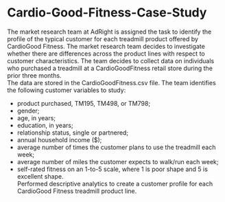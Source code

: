 # Cardio-Good-Fitness-Case-Study
The market research team at AdRight is assigned the task to identify the profile of the typical customer for each treadmill product offered by CardioGood Fitness. 
The market research team decides to investigate whether there are differences across the product lines with respect to customer characteristics. 
The team decides to collect data on individuals who purchased a treadmill at a CardioGoodFitness retail store during the prior three months. <br/>
The data are stored in the CardioGoodFitness.csv file. 
The team identifies the following customer variables to study: <br/>
- product purchased, TM195, TM498, or TM798; <br/>
- gender; <br/>
- age, in years; <br/>
- education, in years; <br/>
- relationship status, single or partnered; <br/>
- annual household income ($); <br/>
- average number of times the customer plans to use the treadmill each week; <br/>
- average number of miles the customer expects to walk/run each week; <br/>
- self-rated fitness on an 1-to-5 scale, where 1 is poor shape and 5 is excellent shape. <br/>
Performed descriptive analytics to create a customer profile for each CardioGood Fitness treadmill product line. <br/>
